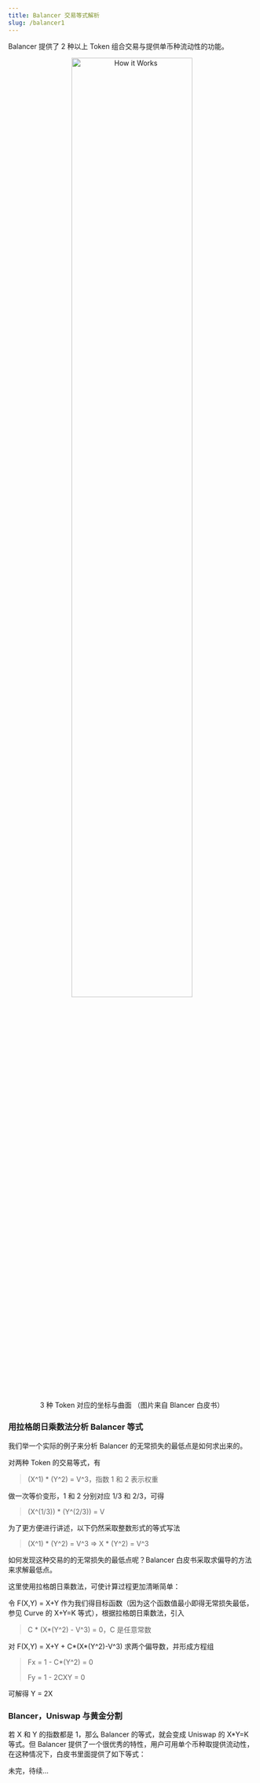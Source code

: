 ```yaml
---
title: Balancer 交易等式解析
slug: /balancer1
---
```


Balancer 提供了 2 种以上 Token 组合交易与提供单币种流动性的功能。

<center> <img src="../picture/blancer-coordinate.png" alt="How it Works" width = "70%" height = "70%" /> </center>

<center> 3 种 Token 对应的坐标与曲面 （图片来自 Blancer 白皮书）</center>

### 用拉格朗日乘数法分析 Balancer 等式
我们举一个实际的例子来分析 Balancer 的无常损失的最低点是如何求出来的。

对两种 Token 的交易等式，有

> (X^1) \* (Y^2) = V^3，指数 1 和 2 表示权重

做一次等价变形，1 和 2 分别对应 1/3 和 2/3，可得

> (X^(1/3)) \* (Y^(2/3)) = V

为了更方便进行讲述，以下仍然采取整数形式的等式写法

> (X^1) \* (Y^2) = V^3 => X \* (Y^2) = V^3

如何发现这种交易的的无常损失的最低点呢？Balancer 白皮书采取求偏导的方法来求解最低点。

这里使用拉格朗日乘数法，可使计算过程更加清晰简单：

令 F(X,Y) = X+Y 作为我们得目标函数（因为这个函数值最小即得无常损失最低，参见 Curve 的 X+Y=K 等式），根据拉格朗日乘数法，引入

> C \* (X\*(Y^2) - V^3) = 0，C 是任意常数

对 F(X,Y) = X+Y + C\*(X\*(Y^2)-V^3) 求两个偏导数，并形成方程组
> Fx = 1 - C\*(Y^2) = 0
> 
> Fy = 1 - 2CXY = 0

可解得 Y = 2X

### Blancer，Uniswap 与黄金分割 
若 X 和 Y 的指数都是 1，那么 Balancer 的等式，就会变成 Uniswap 的 X\*Y=K 等式。但 Balancer 提供了一个很优秀的特性，用户可用单个币种取提供流动性，在这种情况下，白皮书里面提供了如下等式：


未完，待续...

